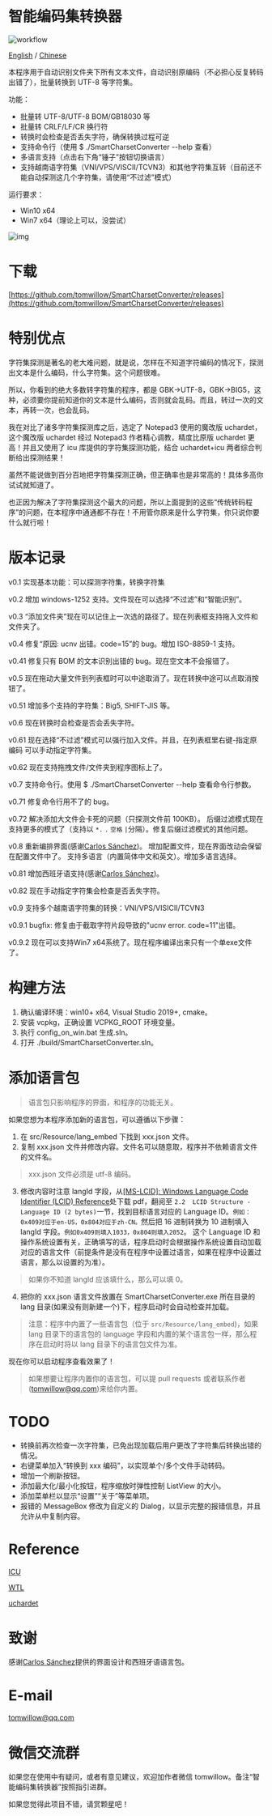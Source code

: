 # 智能编码集转换器

![workflow](https://github.com/tomwillow/SmartCharsetConverter/actions/workflows/cmake-single-platform.yml/badge.svg)

[English](README-en.md) / [Chinese](README.md)

本程序用于自动识别文件夹下所有文本文件，自动识别原编码（不必担心反复转码出错了），批量转换到 UTF-8 等字符集。

功能：

- 批量转 UTF-8/UTF-8 BOM/GB18030 等
- 批量转 CRLF/LF/CR 换行符
- 转换时会检查是否丢失字符，确保转换过程可逆
- 支持命令行（使用 $ ./SmartCharsetConverter --help 查看）
- 多语言支持（点击右下角“锤子”按钮切换语言）
- 支持越南语字符集（VNI/VPS/VISCII/TCVN3）和其他字符集互转（目前还不能自动探测这几个字符集，请使用“不过滤”模式）

运行要求：

- Win10 x64
- Win7 x64（理论上可以，没尝试）

![img](snapshot/v0.8-chinese.png "截图")

# 下载

[https://github.com/tomwillow/SmartCharsetConverter/releases](https://github.com/tomwillow/SmartCharsetConverter/releases)

# 特别优点

字符集探测是著名的老大难问题，就是说，怎样在不知道字符编码的情况下，探测出文本是什么编码，什么字符集。这个问题很难。

所以，你看到的绝大多数转字符集的程序，都是 GBK->UTF-8，GBK->BIG5，这种，必须要你提前知道你的文本是什么编码，否则就会乱码。而且，转过一次的文本，再转一次，也会乱码。

我在对比了诸多字符集探测库之后，选定了 Notepad3 使用的魔改版 uchardet，这个魔改版 uchardet 经过 Notepad3 作者精心调教，精度比原版 uchardet 更高！并且又使用了 icu 库提供的字符集探测功能，结合 uchardet+icu 两者综合判断给出探测结果！

虽然不能说做到百分百地把字符集探测正确，但正确率也是非常高的！具体多高你试试就知道了。

也正因为解决了字符集探测这个最大的问题，所以上面提到的这些“传统转码程序”的问题，在本程序中通通都不存在！不用管你原来是什么字符集，你只说你要什么就行啦！

# 版本记录

v0.1 实现基本功能：可以探测字符集，转换字符集

v0.2 增加 windows-1252 支持。文件现在可以选择“不过滤”和“智能识别”。

v0.3 “添加文件夹”现在可以记住上一次选的路径了。现在列表框支持拖入文件和文件夹了。

v0.4 修复“原因: ucnv 出错。code=15”的 bug。增加 ISO-8859-1 支持。

v0.41 修复只有 BOM 的文本识别出错的 bug。现在空文本不会报错了。

v0.5 现在拖动大量文件到列表框时可以中途取消了。现在转换中途可以点取消按钮了。

v0.51 增加多个支持的字符集：Big5, SHIFT-JIS 等。

v0.6 现在转换时会检查是否会丢失字符。

v0.61 现在选择“不过滤”模式可以强行加入文件。并且，在列表框里右键-指定原编码 可以手动指定字符集。

v0.62 现在支持拖拽文件/文件夹到程序图标上了。

v0.7 支持命令行。使用 $ ./SmartCharsetConverter --help 查看命令行参数。

v0.71 修复命令行用不了的 bug。

v0.72 解决添加大文件会卡死的问题（只探测文件前 100KB）。
后缀过滤模式现在支持更多的模式了（支持以 `*.` `.` `空格` `|`分隔）。修复后缀过滤模式的其他问题。

v0.8 重新编排界面(感谢[Carlos Sánchez](https://github.com/c-sanchez))。
增加配置文件，现在界面改动会保留在配置文件中了。
支持多语言（内置简体中文和英文）。增加多语言选择。

v0.81 增加西班牙语支持(感谢[Carlos Sánchez](https://github.com/c-sanchez))。

v0.82 现在手动指定字符集会检查是否丢失字符。

v0.9 支持多个越南语字符集的转换：VNI/VPS/VISICII/TCVN3

v0.9.1 bugfix: 修复由于截取字符片段导致的"ucnv error. code=11"出错。

v0.9.2 现在可以支持Win7 x64系统了。现在程序编译出来只有一个单exe文件了。

# 构建方法

1. 确认编译环境：win10+ x64, Visual Studio 2019+, cmake。
2. 安装 vcpkg，正确设置 VCPKG_ROOT 环境变量。
3. 执行 config_on_win.bat 生成.sln。
4. 打开 ./build/SmartCharsetConverter.sln。

# 添加语言包

> 语言包只影响程序的界面，和程序的功能无关。

如果您想为本程序添加新的语言包，可以遵循以下步骤：

1. 在 src/Resource/lang_embed 下找到 xxx.json 文件。
2. 复制 xxx.json 文件并修改内容。文件名可以随意取，程序并不依赖语言文件的文件名。

> xxx.json 文件必须是 utf-8 编码。

3. 修改内容时注意 langId 字段，从[[MS-LCID]: Windows Language Code Identifier (LCID) Reference](https://learn.microsoft.com/en-us/openspecs/windows_protocols/ms-lcid/70feba9f-294e-491e-b6eb-56532684c37f?redirectedfrom=MSDN)处下载 pdf，翻阅至 `2.2  LCID Structure - Language ID (2 bytes)`一节，找到目标语言对应的 Language ID。`例如：0x409对应于en-US，0x804对应于zh-CN。`然后把 16 进制转换为 10 进制填入 langId 字段。`例如0x409则填入1033，0x804则填入2052`。
   这个 Language ID 和操作系统设置有关，正确填写的话，程序启动时会根据操作系统设置自动加载对应的语言文件（前提条件是没有在程序中设置过语言，如果在程序中设置过语言，那么以设置的为准）。

> 如果你不知道 langId 应该填什么，那么可以填 0。

4. 把你的 xxx.json 语言文件放置在 SmartCharsetConverter.exe 所在目录的 lang 目录(如果没有则新建一个)下，程序启动时会自动检查并加载。

> 注意：程序中内置了一些语言包（位于 `src/Resource/lang_embed`)，如果 lang 目录下的语言包的 language 字段和内置的某个语言包一样，那么程序在启动时将以 lang 目录下的语言包文件为准。

现在你可以启动程序查看效果了！

> 如果想要让程序内置你的语言包，可以提 pull requests 或者联系作者(tomwillow@qq.com)来给你内置。

# TODO

- 转换前再次检查一次字符集，已免出现加载后用户更改了字符集后转换出错的情况。
- 右键菜单加入“转换到 xxx 编码”，以实现单个/多个文件手动转码。
- 增加一个刷新按钮。
- 添加最大化/最小化按钮，程序缩放时弹性控制 ListView 的大小。
- 添加菜单栏以显示“设置”“关于”等菜单项。
- 报错的 MessageBox 修改为自定义的 Dialog，以显示完整的报错信息，并且允许从中复制内容。

# Reference

[ICU](https://icu.unicode.org/)

[WTL](https://sourceforge.net/projects/wtl)

[uchardet](https://github.com/rizonesoft/Notepad3/tree/master/src/uchardet)

# 致谢

感谢[Carlos Sánchez](https://github.com/c-sanchez)提供的界面设计和西班牙语语言包。

# E-mail

tomwillow@qq.com

# 微信交流群

如果您在使用中有疑问，或者有意见建议，欢迎加作者微信 tomwillow。备注“智能编码集转换器”按照指引进群。

如果您觉得此项目不错，请赏颗星吧！
